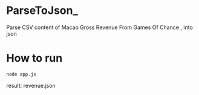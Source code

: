 # ParseToJson_
Parse CSV content of Macao Gross Revenue From Games Of Chance , into json

# How to run

```shell
node app.js
```

result: revenue.json
